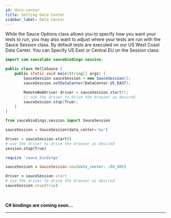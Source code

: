 ```yaml
---
id: data-center
title: Setting Data Center
sidebar_label: Data Center
---
```


While the Sauce Options class allows you to specify how you want your tests to run,
you may also want to adjust where your tests are run with the Sauce Session class. 
By default tests are executed on our US West Coast Data Center. 
You can Specify US East or Central EU on the Session class:

<!--DOCUSAURUS_CODE_TABS-->
<!--Java-->

```java
import com.saucelabs.saucebindings.session;

public class HelloSauce {
    public static void main(String[] args) {
        SauceSession sauceSession = new SauceSession();
        sauceSession.setDataCenter(DataCenter.US_EAST);

        RemoteWebDriver driver = sauceSession.start();
        // use the driver to drive the browser as desired
        sauceSession.stop(True);
    }
}
```

<!--Python-->
```python
from saucebindings.session import SauceSession

sauceSession = SauceSession(data_center='eu')

driver = sauceSession.start()
# use the driver to drive the browser as desired
session.stop(True)
```
<!--Ruby-->
```ruby
require 'sauce_bindings'

sauceSession = SauceSession.new(data_center: :EU_VDC)

driver = sauceSession.start
# use the driver to drive the browser as desired
sauceSession.stop(true)
```
<!--C#-->
<br />

**C# bindings are coming soon...**

<!--END_DOCUSAURUS_CODE_TABS-->

___
